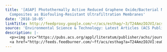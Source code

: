 ```yaml
---
title: '[ASAP] Photothermally Active Reduced Graphene Oxide/Bacterial Nanocellulose
  Composites as Biofouling-Resistant Ultrafiltration Membranes'
date: '2018-10-05'
linkTitle: http://feedproxy.google.com/~r/acs/esthag/~3/T24AmzIOJVI/acs.est.8b02772
source: 'Environmental Science & Technology: Latest Articles (ACS Publications)'
description: |-
  <p><img src="https://pubs.acs.org/appl/literatum/publisher/achs/journals/content/esthag/0/esthag.ahead-of-print/acs.est.8b02772/20181005/images/medium/es-2018-027728_0006.gif" alt="TOC Graphic"/></p><div><cite>Environmental Science & Technology</cite></div><div>DOI: 10.1021/acs.est.8b02772</div><div class="feedflare">
  <a href="http://feeds.feedburner.com/~ff/acs/esthag?a=T24AmzIOJVI:euQxvxzXUg8:yIl2AUoC8zA"><img src="http://feeds.feedburner.com/~ff/acs/esthag?d=yIl2AUoC8zA" border="0"></img></a>
---
```

